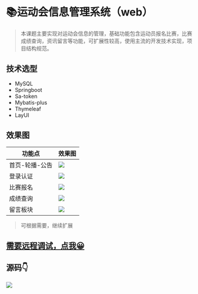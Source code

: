 # 📚运动会信息管理系统（web）

> 本课题主要实现对运动会信息的管理，基础功能包含运动员报名比赛，比赛成绩查询，资讯留言等功能，可扩展性较高，使用主流的开发技术实现，项目结构规范。

## 技术选型
- MySQL
- Springboot
- Sa-token
- Mybatis-plus
- Thymeleaf
- LayUI
## 效果图

| 功能点  |效果图|
|------|---|
| 首页-轮播-公告|![](http://cdn.qiniu.liyansheng.top/img/20240602223346.png)|
| 登录认证 |![](http://cdn.qiniu.liyansheng.top/img/20240602223220.png)|
| 比赛报名|![](http://cdn.qiniu.liyansheng.top/img/20240602223506.png)|
|成绩查询|![](http://cdn.qiniu.liyansheng.top/img/20240602223532.png) |
|留言板块|![](http://cdn.qiniu.liyansheng.top/img/20240602224036.png) |

> 可根据需要，继续扩展

## [需要远程调试，点我😀](http://blog.liyansheng.top/remote_help/)

## 源码👇
![](http://cdn.qiniu.liyansheng.top/img/20240602231331.png)

